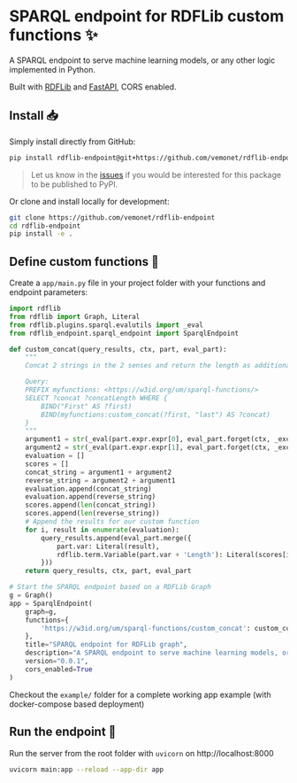 # SPARQL endpoint for RDFLib custom functions ✨️

A SPARQL endpoint to serve machine learning models, or any other logic implemented in Python.

Built with [RDFLib](https://github.com/RDFLib/rdflib) and [FastAPI](https://fastapi.tiangolo.com/), CORS enabled.

## Install 📥

Simply install directly from GitHub:

```bash
pip install rdflib-endpoint@git+https://github.com/vemonet/rdflib-endpoint@main
```

> Let us know in the [issues](/issues) if you would be interested for this package to be published to PyPI.

Or clone and install locally for development:

```bash
git clone https://github.com/vemonet/rdflib-endpoint
cd rdflib-endpoint
pip install -e .
```

## Define custom functions 🐍

Create a `app/main.py` file in your project folder with your functions and endpoint parameters:

```python
import rdflib
from rdflib import Graph, Literal
from rdflib.plugins.sparql.evalutils import _eval
from rdflib_endpoint.sparql_endpoint import SparqlEndpoint

def custom_concat(query_results, ctx, part, eval_part):
    """
    Concat 2 strings in the 2 senses and return the length as additional Length variable

    Query:
    PREFIX myfunctions: <https://w3id.org/um/sparql-functions/>
    SELECT ?concat ?concatLength WHERE {
        BIND("First" AS ?first)
        BIND(myfunctions:custom_concat(?first, "last") AS ?concat)
    }
    """
    argument1 = str(_eval(part.expr.expr[0], eval_part.forget(ctx, _except=part.expr._vars)))
    argument2 = str(_eval(part.expr.expr[1], eval_part.forget(ctx, _except=part.expr._vars)))
    evaluation = []
    scores = []
    concat_string = argument1 + argument2
    reverse_string = argument2 + argument1
    evaluation.append(concat_string)
    evaluation.append(reverse_string)
    scores.append(len(concat_string))
    scores.append(len(reverse_string))
    # Append the results for our custom function
    for i, result in enumerate(evaluation):
        query_results.append(eval_part.merge({
            part.var: Literal(result), 
            rdflib.term.Variable(part.var + 'Length'): Literal(scores[i])
        }))
    return query_results, ctx, part, eval_part

# Start the SPARQL endpoint based on a RDFLib Graph
g = Graph()
app = SparqlEndpoint(
    graph=g,
    functions={
        'https://w3id.org/um/sparql-functions/custom_concat': custom_concat
    },
    title="SPARQL endpoint for RDFLib graph", 
    description="A SPARQL endpoint to serve machine learning models, or any other logic implemented in Python. \n[Source code](https://github.com/vemonet/rdflib-endpoint)",
    version="0.0.1",
    cors_enabled=True
)
```

Checkout the `example/` folder for a complete working app example (with docker-compose based deployment)

## Run the endpoint 🦄

Run the server from the root folder with `uvicorn` on http://localhost:8000 

```bash
uvicorn main:app --reload --app-dir app
```


